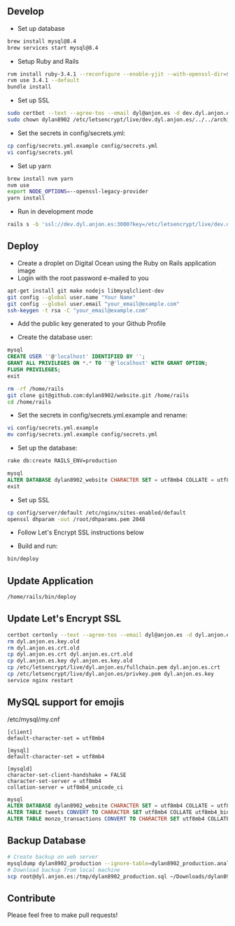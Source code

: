 ## Develop

- Set up database
``` bash
brew install mysql@8.4
brew services start mysql@8.4
```

- Setup Ruby and Rails

``` bash
rvm install ruby-3.4.1 --reconfigure --enable-yjit --with-openssl-dir=$(brew --prefix openssl)
rvm use 3.4.1 --default
bundle install
```

- Set up SSL

``` bash
sudo certbot --text --agree-tos --email dyl@anjon.es -d dev.dyl.anjon.es --manual --preferred-challenges dns --expand --renew-by-default --manual-public-ip-logging-ok certonly
sudo chown dylan8902 /etc/letsencrypt/live/dev.dyl.anjon.es/../../archive/dev.dyl.anjon.es/*
```

- Set the secrets in config/secrets.yml:

``` bash
cp config/secrets.yml.example config/secrets.yml
vi config/secrets.yml
```

- Set up yarn

``` bash
brew install nvm yarn
nvm use
export NODE_OPTIONS=--openssl-legacy-provider
yarn install
```

- Run in development mode
``` bash
rails s -b 'ssl://dev.dyl.anjon.es:3000?key=/etc/letsencrypt/live/dev.dyl.anjon.es/privkey.pem&cert=/etc/letsencrypt/live/dev.dyl.anjon.es/fullchain.pem'
```

## Deploy

- Create a droplet on Digital Ocean using the Ruby on Rails application image
- Login with the root password e-mailed to you

``` bash
apt-get install git make nodejs libmysqlclient-dev
git config --global user.name "Your Name"
git config --global user.email "your_email@example.com"
ssh-keygen -t rsa -C "your_email@example.com"
```

- Add the public key generated to your Github Profile

- Create the database user:

``` sql
mysql
CREATE USER ''@'localhost' IDENTIFIED BY '';
GRANT ALL PRIVILEGES ON *.* TO ''@'localhost' WITH GRANT OPTION;
FLUSH PRIVILEGES;
exit
```

``` bash
rm -rf /home/rails
git clone git@github.com:dylan8902/website.git /home/rails
cd /home/rails
```

- Set the secrets in config/secrets.yml.example and rename:

``` bash
vi config/secrets.yml.example
mv config/secrets.yml.example config/secrets.yml
```

- Set up the database:

``` bash
rake db:create RAILS_ENV=production
```

``` sql
mysql
ALTER DATABASE dylan8902_website CHARACTER SET = utf8mb4 COLLATE = utf8mb4_general_ci;
exit
```

- Set up SSL

``` bash
cp config/server/default /etc/nginx/sites-enabled/default
openssl dhparam -out /root/dhparams.pem 2048
```

- Follow Let's Encrypt SSL instructions below

- Build and run:

``` bash
bin/deploy
```

## Update Application

``` bash
/home/rails/bin/deploy
```


## Update Let's Encrypt SSL

``` bash
certbot certonly --text --agree-tos --email dyl@anjon.es -d dyl.anjon.es -d ismytraindelayed.com -d isitaproxyproblem.com -d dylanjones.info --manual --preferred-challenges dns --expand --renew-by-default --manual-public-ip-logging-ok
rm dyl.anjon.es.key.old
rm dyl.anjon.es.crt.old
cp dyl.anjon.es.crt dyl.anjon.es.crt.old
cp dyl.anjon.es.key dyl.anjon.es.key.old
cp /etc/letsencrypt/live/dyl.anjon.es/fullchain.pem dyl.anjon.es.crt
cp /etc/letsencrypt/live/dyl.anjon.es/privkey.pem dyl.anjon.es.key
service nginx restart
```


## MySQL support for emojis

/etc/mysql/my.cnf
```
[client]
default-character-set = utf8mb4

[mysql]
default-character-set = utf8mb4

[mysqld]
character-set-client-handshake = FALSE
character-set-server = utf8mb4
collation-server = utf8mb4_unicode_ci
```

``` sql
mysql
ALTER DATABASE dylan8902_website CHARACTER SET = utf8mb4 COLLATE = utf8mb4_general_ci;
ALTER TABLE tweets CONVERT TO CHARACTER SET utf8mb4 COLLATE utf8mb4_bin;
ALTER TABLE monzo_transactions CONVERT TO CHARACTER SET utf8mb4 COLLATE utf8mb4_bin;
```


## Backup Database
``` bash
# Create backup on web server
mysqldump dylan8902_production --ignore-table=dylan8902_production.analytics > /tmp/dylan8902_production.sql
# Download backup from local machine
scp root@dyl.anjon.es:/tmp/dylan8902_production.sql ~/Downloads/dylan8902_production.sql
```


## Contribute

Please feel free to make pull requests!
